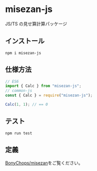 # misezan-js

JS/TS の見せ算計算パッケージ

## インストール

```
npm i misezan-js
```

## 仕様方法

```typescript
// ES6
import { Calc } from "misezan-js";
// common-js
const { Calc } = require("misezan-js");

Calc(1, 1); // == 0
```

## テスト

```
npm run test
```

## 定義

[BonyChops/misezan](https://github.com/BonyChops/misezan)をご覧ください。
